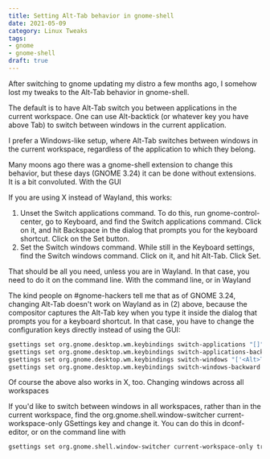 ```yaml
---
title: Setting Alt-Tab behavior in gnome-shell
date: 2021-05-09
category: Linux Tweaks
tags: 
- gnome
- gnome-shell
draft: true
---
```


After switching to gnome updating my distro a few months ago, I somehow lost my tweaks to the Alt-Tab behavior in gnome-shell.

The default is to have Alt-Tab switch you between applications in the current workspace. One can use Alt-backtick (or whatever key you have above Tab) to switch between windows in the current application.

I prefer a Windows-like setup, where Alt-Tab switches between windows in the current workspace, regardless of the application to which they belong.

Many moons ago there was a gnome-shell extension to change this behavior, but these days (GNOME 3.24) it can be done without extensions. It is a bit convoluted.
With the GUI

If you are using X instead of Wayland, this works:

1. Unset the Switch applications command. To do this, run gnome-control-center, go to Keyboard, and find the Switch applications command. Click on it, and hit Backspace in the dialog that prompts you for the keyboard shortcut. Click on the Set button.
2. Set the Switch windows command. While still in the Keyboard settings, find the Switch windows command. Click on it, and hit Alt-Tab. Click Set.

That should be all you need, unless you are in Wayland. In that case, you need to do it on the command line.
With the command line, or in Wayland

The kind people on #gnome-hackers tell me that as of GNOME 3.24, changing Alt-Tab doesn't work on Wayland as in (2) above, because the compositor captures the Alt-Tab key when you type it inside the dialog that prompts you for a keyboard shortcut. In that case, you have to change the configuration keys directly instead of using the GUI:

```bash
gsettings set org.gnome.desktop.wm.keybindings switch-applications "[]"
gsettings set org.gnome.desktop.wm.keybindings switch-applications-backward "[]"
gsettings set org.gnome.desktop.wm.keybindings switch-windows "['<Alt>Tab', '<Super>Tab']"
gsettings set org.gnome.desktop.wm.keybindings switch-windows-backward  "['<Alt><Shift>Tab', '<Super><Shift>Tab']"
```

Of course the above also works in X, too.
Changing windows across all workspaces

If you'd like to switch between windows in all workspaces, rather than in the current workspace, find the org.gnome.shell.window-switcher current-workspace-only GSettings key and change it. You can do this in dconf-editor, or on the command line with

```bash
gsettings set org.gnome.shell.window-switcher current-workspace-only true
```
